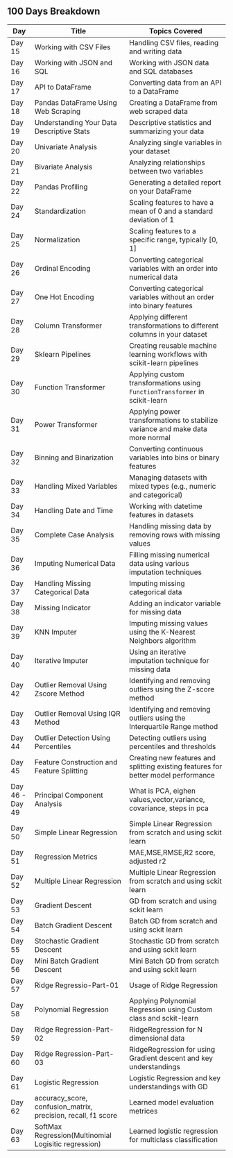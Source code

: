 ## 100 Days Breakdown

| Day   | Title                              | Topics Covered                                                                 |
|-------|------------------------------------|--------------------------------------------------------------------------------|
| Day 15 | Working with CSV Files             | Handling CSV files, reading and writing data                                     |
| Day 16 | Working with JSON and SQL          | Working with JSON data and SQL databases                                        |
| Day 17 | API to DataFrame                   | Converting data from an API to a DataFrame                                       |
| Day 18 | Pandas DataFrame Using Web Scraping | Creating a DataFrame from web scraped data                                      |
| Day 19 | Understanding Your Data Descriptive Stats | Descriptive statistics and summarizing your data                                |
| Day 20 | Univariate Analysis                | Analyzing single variables in your dataset                                      |
| Day 21 | Bivariate Analysis                 | Analyzing relationships between two variables                                   |
| Day 22 | Pandas Profiling                   | Generating a detailed report on your DataFrame                                  |
| Day 24 | Standardization                    | Scaling features to have a mean of 0 and a standard deviation of 1             |
| Day 25 | Normalization                      | Scaling features to a specific range, typically [0, 1]                         |
| Day 26 | Ordinal Encoding                   | Converting categorical variables with an order into numerical data             |
| Day 27 | One Hot Encoding                   | Converting categorical variables without an order into binary features         |
| Day 28 | Column Transformer                 | Applying different transformations to different columns in your dataset        |
| Day 29 | Sklearn Pipelines                  | Creating reusable machine learning workflows with scikit-learn pipelines        |
| Day 30 | Function Transformer               | Applying custom transformations using `FunctionTransformer` in scikit-learn    |
| Day 31 | Power Transformer                  | Applying power transformations to stabilize variance and make data more normal |
| Day 32 | Binning and Binarization           | Converting continuous variables into bins or binary features                   |
| Day 33 | Handling Mixed Variables           | Managing datasets with mixed types (e.g., numeric and categorical)             |
| Day 34 | Handling Date and Time             | Working with datetime features in datasets                                     |
| Day 35 | Complete Case Analysis             | Handling missing data by removing rows with missing values                     |
| Day 36 | Imputing Numerical Data           | Filling missing numerical data using various imputation techniques             |
| Day 37 | Handling Missing Categorical Data  | Imputing missing categorical data                                              |
| Day 38 | Missing Indicator                  | Adding an indicator variable for missing data                                  |
| Day 39 | KNN Imputer                        | Imputing missing values using the K-Nearest Neighbors algorithm                |
| Day 40 | Iterative Imputer                  | Using an iterative imputation technique for missing data                       |
| Day 42 | Outlier Removal Using Zscore Method| Identifying and removing outliers using the Z-score method                     |
| Day 43 | Outlier Removal Using IQR Method   | Identifying and removing outliers using the Interquartile Range method         |
| Day 44 | Outlier Detection Using Percentiles | Detecting outliers using percentiles and thresholds                             |
| Day 45 | Feature Construction and Feature Splitting | Creating new features and splitting existing features for better model performance |
| Day 46 - Day 49 | Principal Component Analysis  | What is PCA, eighen values,vector,variance, covariance, steps in pca |
| Day 50| Simple Linear Regression  | Simple Linear Regression from scratch and using sckit learn |
| Day 51|  Regression Metrics | MAE,MSE,RMSE,R2 score, adjusted r2|
| Day 52| Multiple Linear Regression  | Multiple Linear Regression from scratch and using sckit learn |
| Day 53| Gradient Descent | GD from scratch and using sckit learn |
| Day 54| Batch Gradient Descent | Batch GD from scratch and using sckit learn |
| Day 55| Stochastic Gradient Descent | Stochastic GD from scratch and using sckit learn |
| Day 56| Mini  Batch Gradient Descent | Mini  Batch GD from scratch and using sckit learn |
| Day 57| Ridge Regressio-Part-01 | Usage of Ridge Regression |
| Day 58| Polynomial Regression | Applying Polynomial Regression using Custom class and sckit-learn|
| Day 59| Ridge Regression-Part-02 | RidgeRegression for N dimensional data |
| Day 60| Ridge Regression-Part-03 | RidgeRegression for using Gradient descent and key understandings |
| Day 61| Logistic Regression | Logistic Regression  and key understandings with GD |
| Day 62| accuracy_score, confusion_matrix, precision, recall, f1 score|  Learned model evaluation metrices |
| Day 63|SoftMax Regression(Multinomial Logisitic regression)| Learned logistic regression for multiclass classification |
